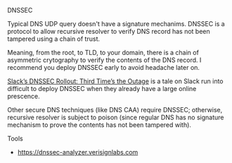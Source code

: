 DNSSEC

Typical DNS UDP query doesn't have a signature mechanims. DNSSEC is a protocol to allow
recursive resolver to verify DNS record has not been tampered using a chain of trust. 

Meaning, from the root, to TLD, to your domain, there is a chain of asymmetric crytography
to verify the contents of the DNS record. I recommend you deploy DNSSEC early to avoid
headache later on.

[Slack’s DNSSEC Rollout: Third Time’s the Outage](https://www.youtube.com/watch?v=zU8hTL55-8I)
is a tale on Slack run into difficult to deploy DNSSEC when they already have a large online
prescence. 

Other secure DNS techniques (like DNS CAA) require DNSSEC; otherwise, recursive resolver
is subject to poison (since regular DNS has no signature mechanism to prove the contents
has not been tampered with). 

Tools
* https://dnssec-analyzer.verisignlabs.com
